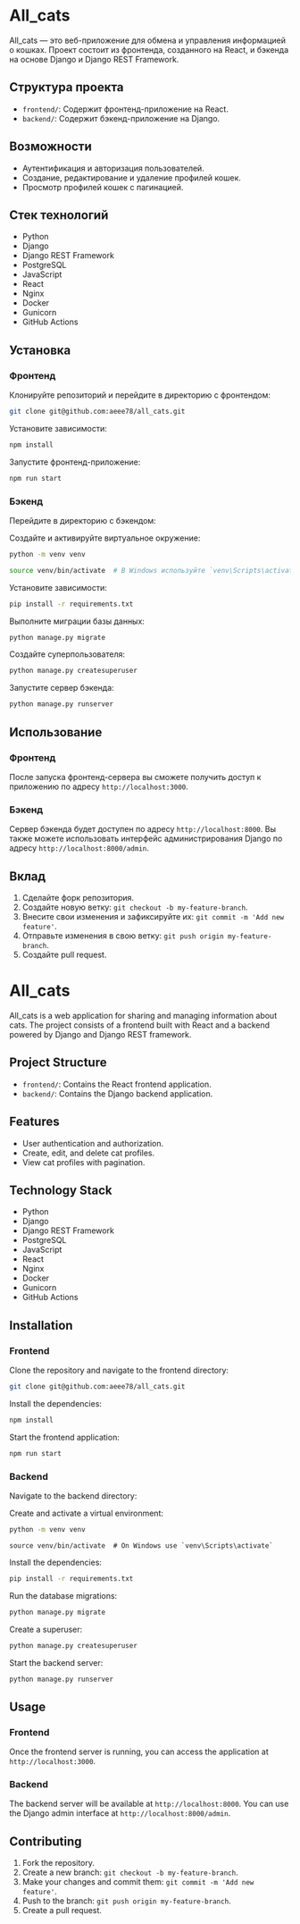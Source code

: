 # All_cats

All_cats — это веб-приложение для обмена и управления информацией о кошках. Проект состоит из фронтенда, созданного на React, и бэкенда на основе Django и Django REST Framework.

## Структура проекта

- `frontend/`: Содержит фронтенд-приложение на React.
- `backend/`: Содержит бэкенд-приложение на Django.

## Возможности

- Аутентификация и авторизация пользователей.
- Создание, редактирование и удаление профилей кошек.
- Просмотр профилей кошек с пагинацией.

## Стек технологий

- Python
- Django
- Django REST Framework
- PostgreSQL
- JavaScript
- React
- Nginx
- Docker
- Gunicorn
- GitHub Actions

## Установка

### Фронтенд

Клонируйте репозиторий и перейдите в директорию с фронтендом:

```bash
git clone git@github.com:aeee78/all_cats.git
```

Установите зависимости:

```bash
npm install
```

Запустите фронтенд-приложение:

```bash
npm run start
```

### Бэкенд

Перейдите в директорию с бэкендом:


Создайте и активируйте виртуальное окружение:

```bash
python -m venv venv
```

```bash
source venv/bin/activate  # В Windows используйте `venv\Scripts\activate
```

Установите зависимости:

```bash
pip install -r requirements.txt
```

Выполните миграции базы данных:

```bash
python manage.py migrate
```

Создайте суперпользователя:

```bash
python manage.py createsuperuser
```

Запустите сервер бэкенда:

```bash
python manage.py runserver
```

## Использование

### Фронтенд

После запуска фронтенд-сервера вы сможете получить доступ к приложению по адресу `http://localhost:3000`.

### Бэкенд

Сервер бэкенда будет доступен по адресу `http://localhost:8000`. Вы также можете использовать интерфейс администрирования Django по адресу `http://localhost:8000/admin`.

## Вклад

1. Сделайте форк репозитория.
2. Создайте новую ветку: `git checkout -b my-feature-branch`.
3. Внесите свои изменения и зафиксируйте их: `git commit -m 'Add new feature'`.
4. Отправьте изменения в свою ветку: `git push origin my-feature-branch`.
5. Создайте pull request.



# All_cats

All_cats is a web application for sharing and managing information about cats. The project consists of a frontend built with React and a backend powered by Django and Django REST framework.

## Project Structure

- `frontend/`: Contains the React frontend application.
- `backend/`: Contains the Django backend application.

## Features

- User authentication and authorization.
- Create, edit, and delete cat profiles.
- View cat profiles with pagination.

## Technology Stack

- Python
- Django
- Django REST Framework
- PostgreSQL
- JavaScript
- React
- Nginx
- Docker
- Gunicorn
- GitHub Actions

## Installation

### Frontend

Clone the repository and navigate to the frontend directory:

```bash
git clone git@github.com:aeee78/all_cats.git
```


Install the dependencies:

```bash
npm install
```

Start the frontend application:

```bash
npm run start
```

### Backend

Navigate to the backend directory:

Create and activate a virtual environment:

```bash
python -m venv venv
```

```
source venv/bin/activate  # On Windows use `venv\Scripts\activate`
```

Install the dependencies:

```bash
pip install -r requirements.txt
```

Run the database migrations:

```bash
python manage.py migrate
```

Create a superuser:

```bash
python manage.py createsuperuser
```

Start the backend server:

```bash
python manage.py runserver
```

## Usage

### Frontend

Once the frontend server is running, you can access the application at `http://localhost:3000`.

### Backend

The backend server will be available at `http://localhost:8000`. You can use the Django admin interface at `http://localhost:8000/admin`.

## Contributing


1. Fork the repository.
2. Create a new branch: `git checkout -b my-feature-branch`.
3. Make your changes and commit them: `git commit -m 'Add new feature'`.
4. Push to the branch: `git push origin my-feature-branch`.
5. Create a pull request.


